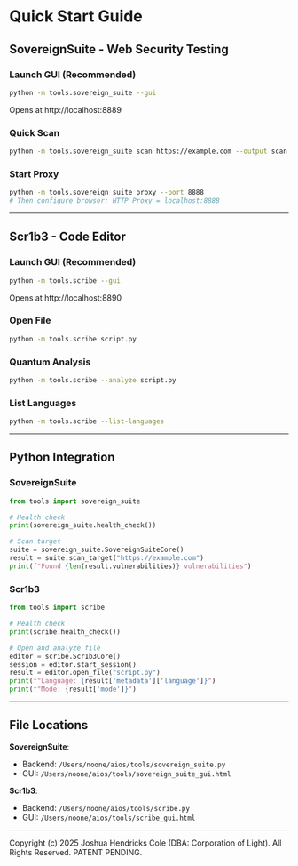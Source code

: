 # Quick Start Guide

## SovereignSuite - Web Security Testing

### Launch GUI (Recommended)
```bash
python -m tools.sovereign_suite --gui
```
Opens at http://localhost:8889

### Quick Scan
```bash
python -m tools.sovereign_suite scan https://example.com --output scan.json
```

### Start Proxy
```bash
python -m tools.sovereign_suite proxy --port 8888
# Then configure browser: HTTP Proxy = localhost:8888
```

---

## Scr1b3 - Code Editor

### Launch GUI (Recommended)
```bash
python -m tools.scribe --gui
```
Opens at http://localhost:8890

### Open File
```bash
python -m tools.scribe script.py
```

### Quantum Analysis
```bash
python -m tools.scribe --analyze script.py
```

### List Languages
```bash
python -m tools.scribe --list-languages
```

---

## Python Integration

### SovereignSuite
```python
from tools import sovereign_suite

# Health check
print(sovereign_suite.health_check())

# Scan target
suite = sovereign_suite.SovereignSuiteCore()
result = suite.scan_target("https://example.com")
print(f"Found {len(result.vulnerabilities)} vulnerabilities")
```

### Scr1b3
```python
from tools import scribe

# Health check
print(scribe.health_check())

# Open and analyze file
editor = scribe.Scr1b3Core()
session = editor.start_session()
result = editor.open_file("script.py")
print(f"Language: {result['metadata']['language']}")
print(f"Mode: {result['mode']}")
```

---

## File Locations

**SovereignSuite**:
- Backend: `/Users/noone/aios/tools/sovereign_suite.py`
- GUI: `/Users/noone/aios/tools/sovereign_suite_gui.html`

**Scr1b3**:
- Backend: `/Users/noone/aios/tools/scribe.py`
- GUI: `/Users/noone/aios/tools/scribe_gui.html`

---

Copyright (c) 2025 Joshua Hendricks Cole (DBA: Corporation of Light). All Rights Reserved. PATENT PENDING.
